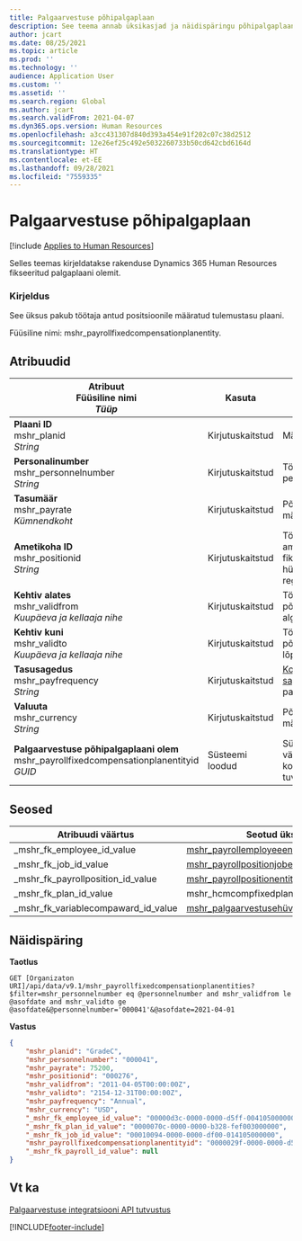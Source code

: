 ```yaml
---
title: Palgaarvestuse põhipalgaplaan
description: See teema annab üksikasjad ja näidispäringu põhipalgaplaani olemi kohta rakenduses Dynamics 365 Human Resources.
author: jcart
ms.date: 08/25/2021
ms.topic: article
ms.prod: ''
ms.technology: ''
audience: Application User
ms.custom: ''
ms.assetid: ''
ms.search.region: Global
ms.author: jcart
ms.search.validFrom: 2021-04-07
ms.dyn365.ops.version: Human Resources
ms.openlocfilehash: a3cc431307d840d393a454e91f202c07c38d2512
ms.sourcegitcommit: 12e26ef25c492e5032260733b50cd642cbd6164d
ms.translationtype: HT
ms.contentlocale: et-EE
ms.lasthandoff: 09/28/2021
ms.locfileid: "7559335"
---
```

# <a name="payroll-fixed-compensation-plan"></a>Palgaarvestuse põhipalgaplaan

[!include [Applies to Human Resources](../includes/applies-to-hr.md)]

Selles teemas kirjeldatakse rakenduse Dynamics 365 Human Resources fikseeritud palgaplaani olemit.

### <a name="description"></a>Kirjeldus

See üksus pakub töötaja antud positsioonile määratud tulemustasu plaani.

Füüsiline nimi: mshr_payrollfixedcompensationplanentity.

## <a name="properties"></a>Atribuudid

| Atribuut</br>**Füüsiline nimi**</br>**_Tüüp_** | Kasuta | Kirjeldus |
| --- | --- | --- |
| **Plaani ID**</br>mshr_planid</br>*String* | Kirjutuskaitstud | Määrab palgaplaani.  |
| **Personalinumber**</br>mshr_personnelnumber</br>*String* | Kirjutuskaitstud | Töötaja kordumatu personalinumber. |
| **Tasumäär**</br>mshr_payrate</br>*Kümnendkoht* | Kirjutuskaitstud | Põhipalgaplaanis määratletud tasumäär. |
| **Ametikoha ID**</br>mshr_positionid</br>*String* | Kirjutuskaitstud | Töötajaga seotud ametikoha ID ja fikseeritud hüvitisteplaani registreerimine. |
| **Kehtiv alates**</br>mshr_validfrom</br>*Kuupäeva ja kellaaja nihe* |  Kirjutuskaitstud | Töötajaga seotud põhipalga kehtivuse algkuupäev.  |
| **Kehtiv kuni**</br>mshr_validto</br>*Kuupäeva ja kellaaja nihe* | Kirjutuskaitstud | Töötajaga seotud põhipalga kehtivuse lõpukuupäev. |
| **Tasusagedus**</br>mshr_payfrequency</br>*String* | Kirjutuskaitstud | [Kompensatsioonitasude sageduse ID](hr-admin-integration-payroll-api-compensation-pay-frequency.md) antud palgamäära jaoks. |
| **Valuuta**</br>mshr_currency</br>*String* | Kirjutuskaitstud | Põhipalgaplaani jaoks määratletud valuuta. |
| **Palgaarvestuse põhipalgaplaani olem**</br>mshr_payrollfixedcompensationplanentityid</br>*GUID* | Süsteemi loodud | Süsteemi loodud GUID-väärtus palgaplaani kordumatuks tuvastamiseks. |

## <a name="relations"></a>Seosed

|Atribuudi väärtus | Seotud üksus | Navigeerimise atribuut | Kogumi tüüp |
| --- | --- | --- | --- |
| _mshr_fk_employee_id_value | [mshr_payrollemployeeentity](hr-admin-integration-payroll-api-payroll-employee.md) | mshr_FK_Eployee_id | mshr_FK_PayrollEmployeeEntity_FixeddCompPlan |
| _mshr_fk_job_id_value | [mshr_payrollpositionjobentity](hr-admin-integration-payroll-api-payroll-position-job.md) | mshr_FK_Job_id | mshr_FK_PayrollPositionJobEntity_FixedCompPlan |
| _mshr_fk_payrollposition_id_value | [mshr_payrollpositionentity](hr-admin-integration-payroll-api-payroll-position.md) | mshr_FK_PayrollPosition_id | mshr_FK_PayrollPositionEntity_FixedCompPlan |
| _mshr_fk_plan_id_value | mshr_hcmcompfixedplantableentity | mshr_FK_Plan_id | - |
| _mshr_fk_variablecompaward_id_value | [mshr_palgaarvestusehüvitiseplaanidüksus](hr-admin-integration-payroll-api-payroll-variable-compensation-plan.md) | mshr_FK_VariableCompAward_id | mshr_FK_PayrollVariableCompensationAwardEntity_FixedComp |

## <a name="example-query"></a>Näidispäring

**Taotlus**

```http
GET [Organizaton URI]/api/data/v9.1/mshr_payrollfixedcompensationplanentities?$filter=mshr_personnelnumber eq @personnelnumber and mshr_validfrom le @asofdate and mshr_validto ge @asofdate&@personnelnumber='000041'&@asofdate=2021-04-01
```

**Vastus**

```json
{
    "mshr_planid": "GradeC",
    "mshr_personnelnumber": "000041",
    "mshr_payrate": 75200,
    "mshr_positionid": "000276",
    "mshr_validfrom": "2011-04-05T00:00:00Z",
    "mshr_validto": "2154-12-31T00:00:00Z",
    "mshr_payfrequency": "Annual",
    "mshr_currency": "USD",
    "_mshr_fk_employee_id_value": "00000d3c-0000-0000-d5ff-004105000000",
    "_mshr_fk_plan_id_value": "0000070c-0000-0000-b328-fef003000000",
    "_mshr_fk_job_id_value": "00010094-0000-0000-df00-014105000000",
    "mshr_payrollfixedcompensationplanentityid": "0000029f-0000-0000-d5ff-004105000000",
    "_mshr_fk_payroll_id_value": null
}
```

## <a name="see-also"></a>Vt ka

[Palgaarvestuse integratsiooni API tutvustus](hr-admin-integration-payroll-api-introduction.md)

[!INCLUDE[footer-include](../includes/footer-banner.md)]
